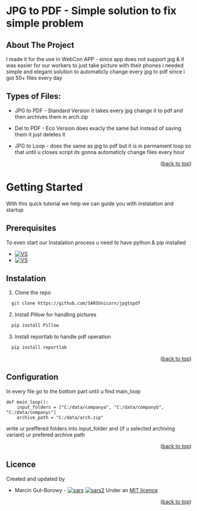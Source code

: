 # JPG to PDF - Simple solution to fix simple problem
<a name="readme-top"></a>
## About The Project
I made it for the use in WebCon APP - since app does not support jpg & it was easier for our workers to just take picture with their phones
i needed simple and elegant solution to automaticly change every jpg to pdf since i got 50+ files every day

## Types of Files:

* JPG to PDF - Standard Version
it takes every jpg change it to pdf and then archives them in arch.zip

* Del to PDF - Eco Version
does exacly the same but instead of saving them it just deletes it

* JPG to Loop -
does the same as jpg to pdf but it is in permament loop so that until u closes script its gonna automaticly change files every hour

<p align="right">(<a href="#readme-top">back to top</a>)</p>

# Getting Started
With this quick tutorial we help we can guide you with instalation and startup

## Prerequisites

To even start our Instalation process u need to have python & pip installed
* [![VS][py.dev]][py-url]
* [![VS][pip.dev]][pip-url]

## Instalation
1. Clone the repo
 ```sh
   git clone https://github.com/SARSUnicorn/jpgtopdf
   ```

2. Install Pillow for handling pictures
 ```sh
   pip install Pillow
   ```
3. Install  reportlab to handle pdf operation
 ```sh
   pip install reportlab
   ```
<p align="right">(<a href="#readme-top">back to top</a>)</p>

## Configuration

In every file go to the bottom part until u find main_loop
```
def main_loop():
    input_folders = ["C:/data/companya", "C:/data/companyb", "C:/data/companyc"]
    archive_path = "C:/data/arch.zip"
```
write ur preffered folders into input_folder
and (if u selected archiving variant) ur prefered archive path


<p align="right">(<a href="#readme-top">back to top</a>)</p>

## Licence

Created and updated by
* Marcin Gut-Borowy -  [![sars][git.dev]][sars-url]   [![sars2][linked.dev]][sars2-url] 
Under an [MIT licence](https://en.wikipedia.org/wiki/MIT_License)

<p align="right">(<a href="#readme-top">back to top</a>)</p>







[py.dev]:https://img.shields.io/badge/Python-3.9-green
[py-url]:https://www.python.org/downloads/

[pip.dev]:https://pypi-camo.freetls.fastly.net/cd7ef4975d71b4a87a35b3c01b5b1ec8481c4549/68747470733a2f2f696d672e736869656c64732e696f2f707970692f762f7069702e737667
[pip-url]:https://pypi.org/project/pip/


[sars2-url]: https://www.linkedin.com/in/marcin-gut-borowy-4b4854203/
[sars-url]: https://github.com/SARSUnicorn
[git.dev]: https://img.shields.io/badge/GitHub-100000?style=for-the-badge&logo=github&logoColor=white
[linked.dev]: https://img.shields.io/badge/LinkedIn-0077B5?style=for-the-badge&logo=linkedin&logoColor=white

